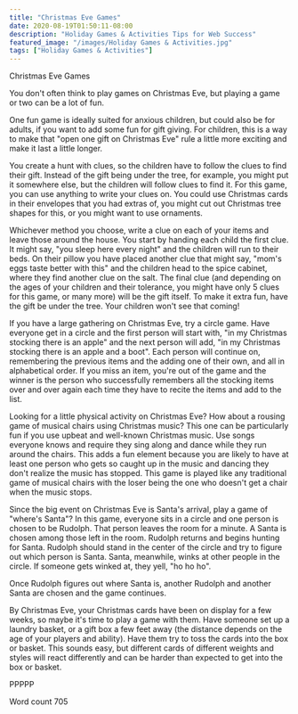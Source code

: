 ```yaml
---
title: "Christmas Eve Games"
date: 2020-08-19T01:50:11-08:00
description: "Holiday Games & Activities Tips for Web Success"
featured_image: "/images/Holiday Games & Activities.jpg"
tags: ["Holiday Games & Activities"]
---
```


Christmas Eve Games

You don't often think to play games on Christmas Eve, but playing a game or two can be a lot of fun.

One fun game is ideally suited for anxious children, but could also be for adults, if you want to add some fun for gift giving. For children, this is a way to make that "open one gift on Christmas Eve" rule a little more exciting and make it last a little longer.

You create a hunt with clues, so the children have to follow the clues to find their gift. Instead of the gift being under the tree, for example, you might put it somewhere else, but the children will follow clues to find it. For this game, you can use anything to write your clues on. You could use Christmas cards in their envelopes that you had extras of, you might cut out Christmas tree shapes for this, or you might want to use ornaments. 

Whichever method you choose, write a clue on each of your items and leave those around the house. You start by handing each child the first clue. It might say, "you sleep here every night" and the children will run to their beds. On their pillow you have placed another clue that might say, "mom's eggs taste better with this" and the children head to the spice cabinet, where they find another clue on the salt. The final clue (and depending on the ages of your children and their tolerance, you might have only 5 clues for this game, or many more) will be the gift itself. To make it extra fun, have the gift be under the tree. Your children won't see that coming!

If you have a large gathering on Christmas Eve, try a circle game. Have everyone get in a circle and the first person will start with, "in my Christmas stocking there is an apple" and the next person will add, "in my Christmas stocking there is an apple and a boot". Each person will continue on, remembering the previous items and the adding one of their own, and all in alphabetical order. If you miss an item, you're out of the game and the winner is the person who successfully remembers all the stocking items over and over again each time they have to recite the items and add to the list.

Looking for a little physical activity on Christmas Eve? How about a rousing game of musical chairs using Christmas music? This one can be particularly fun if you use upbeat and well-known Christmas music. Use songs everyone knows and require they sing along and dance while they run around the chairs. This adds a fun element because you are likely to have at least one person who gets so caught up in the music and dancing they don't realize the music has stopped. This game is played like any traditional game of musical chairs with the loser being the one who doesn't get a chair when the music stops.

Since the big event on Christmas Eve is Santa's arrival, play a game of "where's Santa"? In this game, everyone sits in a circle and one person is chosen to be Rudolph. That person leaves the room for a minute. A Santa is chosen among those left in the room. Rudolph returns and begins hunting for Santa. Rudolph should stand in the center of the circle and try to figure out which person is Santa. Santa, meanwhile, winks at other people in the circle. If someone gets winked at, they yell, "ho ho ho". 

Once Rudolph figures out where Santa is, another Rudolph and another Santa are chosen and the game continues.

By Christmas Eve, your Christmas cards have been on display for a few weeks, so maybe it's time to play a game with them. Have someone set up a laundry basket, or a gift box a few feet away (the distance depends on the age of your players and ability). Have them try to toss the cards into the box or basket. This sounds easy, but different cards of different weights and styles will react differently and can be harder than expected to get into the box or basket.

PPPPP

Word count 705



